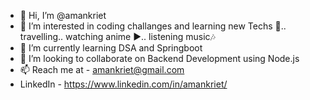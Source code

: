 - 👋 Hi, I’m @amankriet
- 👀 I’m interested in coding challanges and learning new Techs 🥸.. travelling.. watching anime ▶️.. listening music🎶
- 🌱 I’m currently learning DSA and Springboot
- 💞️ I’m looking to collaborate on Backend Development using Node.js
- 📫 Reach me at - amankriet@gmail.com
- LinkedIn - https://www.linkedin.com/in/amankriet/

<!---
amankriet/amankriet is a ✨ special ✨ repository because its `README.md` (this file) appears on your GitHub profile.
You can click the Preview link to take a look at your changes.
--->
